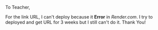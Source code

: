 To Teacher,

For the link URL, I can't deploy because it **Error** in *Render.com*. I try to deployed and get URL for 3 weeks but I still can't do it.
Thank You!
